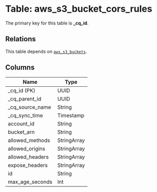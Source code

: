 # Table: aws_s3_bucket_cors_rules



The primary key for this table is **_cq_id**.

## Relations
This table depends on [`aws_s3_buckets`](aws_s3_buckets.md).

## Columns
| Name          | Type          |
| ------------- | ------------- |
|_cq_id (PK)|UUID|
|_cq_parent_id|UUID|
|_cq_source_name|String|
|_cq_sync_time|Timestamp|
|account_id|String|
|bucket_arn|String|
|allowed_methods|StringArray|
|allowed_origins|StringArray|
|allowed_headers|StringArray|
|expose_headers|StringArray|
|id|String|
|max_age_seconds|Int|